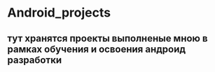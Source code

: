 # Android_projects
## тут хранятся проекты выполненые мною в рамках обучения и освоения андроид разработки
